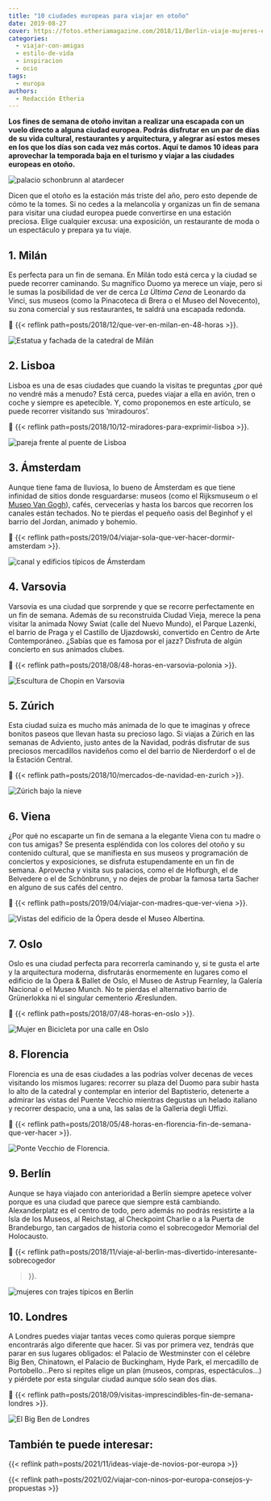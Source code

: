 ```yaml
---
title: "10 ciudades europeas para viajar en otoño"
date: 2019-08-27
cover: https://fotos.etheriamagazine.com/2018/11/Berlin-viaje-mujeres-e1566602904130.jpg
categories: 
  - viajar-con-amigas
  - estilo-de-vida
  - inspiracion
  - ocio
tags: 
  - europa
authors: 
  - Redacción Etheria
---
```


**Los fines de semana de otoño invitan a realizar una escapada con un vuelo directo a 
alguna ciudad europea. Podrás disfrutar en un par de días de su vida cultural, 
restaurantes y arquitectura, y alegrar así estos meses en los que los días son cada vez 
más cortos. Aquí te damos 10 ideas para aprovechar la temporada baja en el turismo y 
viajar a las ciudades europeas en otoño.** 

![palacio schonbrunn al atardecer](https://fotos.etheriamagazine.com/2019/04/que-ver-viena-palacio-de-schonbrunn.jpg "Palacio de Schönbrunn en Viena.")

Dicen que el otoño es la estación más triste del año, pero esto depende de cómo te la 
tomes. Si no cedes a la melancolía y organizas un fin de semana para visitar una ciudad 
europea puede convertirse en una estación preciosa. Elige cualquier excusa: una 
exposición, un restaurante de moda o un espectáculo y prepara ya tu viaje. 

## 1\. Milán

Es perfecta para un fin de semana. En Milán todo está cerca y la ciudad se puede 
recorrer caminando. Su magnífico Duomo ya merece un viaje, pero si le sumas la 
posibilidad de ver de cerca _La Última Cena_ de Leonardo da Vinci, sus museos (como la 
Pinacoteca di Brera o el Museo del Novecento), su zona comercial y sus restaurantes, te 
saldrá una escapada redonda. 

📌 {{< reflink path=posts/2018/12/que-ver-en-milan-en-48-horas >}}. 

![Estatua y fachada de la catedral de Milán](https://fotos.etheriamagazine.com/2018/12/Milan-duomo-fachada-e1566602710779.jpg "Fachada del Duomo de Milán.")

## 2\. Lisboa

Lisboa es una de esas ciudades que cuando la visitas te preguntas ¿por qué no vendré más 
a menudo? Está cerca, puedes viajar a ella en avión, tren o coche y siempre es 
apetecible. Y, como proponemos en este artículo, se puede recorrer visitando sus 
‘miradouros’. 

📌 {{< reflink path=posts/2018/10/12-miradores-para-exprimir-lisboa >}}. 

![pareja frente al puente de Lisboa](https://fotos.etheriamagazine.com/2018/10/Miradores-de-Lisboa-e1566028365742.jpg "Los miradores de Lisboa dan otra perspectiva de la ciudad.")

## 3\. Ámsterdam

Aunque tiene fama de lluviosa, lo bueno de Ámsterdam es que tiene infinidad de sitios 
donde resguardarse: museos (como el Rijksmuseum o el [Museo Van 
Gogh](https://www.vangoghmuseum.nl/nl)), cafés, cervecerías y hasta los barcos que 
recorren los canales están techados. No te pierdas el pequeño oasis del Beginhof y el 
barrio del Jordan, animado y bohemio. 

📌 {{< reflink path=posts/2019/04/viajar-sola-que-ver-hacer-dormir-amsterdam >}}. 

![canal y edificios típicos de Ámsterdam](https://fotos.etheriamagazine.com/2019/03/viaje-mujeres-amsterdam.jpg "Los canales son los que aportan más personalidad a Amsterdam. © Carmen Giró")

## 4\. Varsovia

Varsovia es una ciudad que sorprende y que se recorre perfectamente en un fin de semana. 
Además de su reconstruida Ciudad Vieja, merece la pena visitar la animada Nowy Swiat 
(calle del Nuevo Mundo), el Parque Lazenki, el barrio de Praga y el Castillo de 
Ujazdowski, convertido en Centro de Arte Contemporáneo. ¿Sabías que es famosa por el 
jazz? Disfruta de algún concierto en sus animados clubes. 

📌 {{< reflink path=posts/2018/08/48-horas-en-varsovia-polonia >}}. 

![Escultura de Chopin en Varsovia](https://fotos.etheriamagazine.com/2018/08/Chopin-Varsovia-e1566602791637.jpg "Escultura de Chopin. © Manena Munar")

## 5\. Zúrich

Esta ciudad suiza es mucho más animada de lo que te imaginas y ofrece bonitos paseos que 
llevan hasta su precioso lago. Si viajas a Zúrich en las semanas de Adviento, justo 
antes de la Navidad, podrás disfrutar de sus preciosos mercadillos navideños como el del 
barrio de Nierderdorf o el de la Estación Central. 

📌 {{< reflink path=posts/2018/10/mercados-de-navidad-en-zurich >}}. 

![Zúrich bajo la nieve](https://fotos.etheriamagazine.com/2018/10/Zurich-vista-nocturna-e1566286407183.jpg "Zúrich al atardecer.")

## 6\. Viena

¿Por qué no escaparte un fin de semana a la elegante Viena con tu madre o con tus 
amigas? Se presenta espléndida con los colores del otoño y su contenido cultural, que se 
manifiesta en sus museos y programación de conciertos y exposiciones, se disfruta 
estupendamente en un fin de semana. Aprovecha y visita sus palacios, como el de 
Hofburgh, el de Belvedere o el de Schönbrunn, y no dejes de probar la famosa tarta 
Sacher en alguno de sus cafés del centro. 

📌 {{< reflink path=posts/2019/04/viajar-con-madres-que-ver-viena >}}. 

![Vistas del edificio de la Ópera desde el Museo Albertina.](https://fotos.etheriamagazine.com/2019/04/opera-viena-exterior.jpg "Vistas del edificio de la Ópera desde el Museo Albertina.")

## 7\. Oslo

Oslo es una ciudad perfecta para recorrerla caminando y, si te gusta el arte y la 
arquitectura moderna, disfrutarás enormemente en lugares como el edificio de la Ópera & 
Ballet de Oslo, el Museo de Astrup Fearnley, la Galería Nacional o el Museo Munch. No te 
pierdas el alternativo barrio de Grünerlokka ni el singular cementerio Æreslunden. 

📌 {{< reflink path=posts/2018/07/48-horas-en-oslo >}}. 

![Mujer en Bicicleta por una calle en Oslo](https://fotos.etheriamagazine.com/2018/04/6-Etheria-Mujeres-Viajeras-en-Oslo-e1566888953486.jpg "Recorre Oslo en bicicleta. © PGM")

## 8\. Florencia

Florencia es una de esas ciudades a las podrías volver decenas de veces visitando los 
mismos lugares: recorrer su plaza del Duomo para subir hasta lo alto de la catedral y 
contemplar en interior del Baptisterio, detenerte a admirar las vistas del Puente 
Vecchio mientras degustas un helado italiano y recorrer despacio, una a una, las salas 
de la Galleria degli Uffizi. 

📌 {{< reflink path=posts/2018/05/48-horas-en-florencia-fin-de-semana-que-ver-hacer >}}. 

![Ponte Vecchio de Florencia.](https://fotos.etheriamagazine.com/2018/05/TOSCANA-FLORENCIA-PONTE-VECCHIO-6-e1566602882816.jpg "Atravesar el Ponte Vecchio es uno de los 'must' en Florencia.")

## 9\. Berlín

Aunque se haya viajado con anterioridad a Berlín siempre apetece volver porque es una 
ciudad que parece que siempre está cambiando. Alexanderplatz es el centro de todo, pero 
además no podrás resistirte a la Isla de los Museos, al Reichstag, al Checkpoint Charlie 
o a la Puerta de Brandeburgo, tan cargados de historia como el sobrecogedor Memorial del 
Holocausto. 

📌 {{< reflink path=posts/2018/11/viaje-al-berlin-mas-divertido-interesante-sobrecogedor 
>}}. 

![mujeres con trajes típicos en Berlín](https://fotos.etheriamagazine.com/2018/11/Berlin-viaje-mujeres-e1566602904130.jpg "Reichstag, 2018. ©Kelu RG.")

## 10\. Londres

A Londres puedes viajar tantas veces como quieras porque siempre encontrarás algo 
diferente que hacer. Si vas por primera vez, tendrás que parar en sus lugares obligados: 
el Palacio de Westminster con el célebre Big Ben, Chinatown, el Palacio de Buckingham, 
Hyde Park, el mercadillo de Portobello…Pero si repites elige un plan (museos, compras, 
espectáculos…) y piérdete por esta singular ciudad aunque sólo sean dos días. 

📌 {{< reflink path=posts/2018/09/visitas-imprescindibles-fin-de-semana-londres >}}. 

![El Big Ben de Londres](https://fotos.etheriamagazine.com/2018/08/Londres-Big-Ben-e1566602933791.jpg "El Palacio de Westminster con la torre del célebre reloj que tiene una campana llamada Big Ben.")

## También te puede interesar:

{{< reflink path=posts/2021/11/ideas-viaje-de-novios-por-europa >}} 

{{< reflink path=posts/2021/02/viajar-con-ninos-por-europa-consejos-y-propuestas >}}
